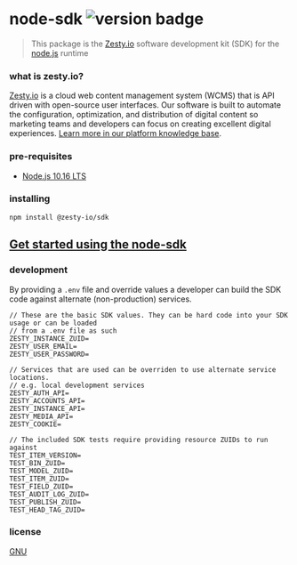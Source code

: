 # node-sdk ![version badge](https://img.shields.io/npm/v/@zesty-io/sdk)

> This package is the [Zesty.io](https://www.zesty.io/) software development kit (SDK) for the [node.js](https://nodejs.org/en/) runtime

### what is zesty.io?

[Zesty.io](https://www.zesty.io/) is a cloud web content management system (WCMS) that is API driven with open-source user interfaces. Our software is built to automate the configuration, optimization, and distribution of digital content so marketing teams and developers can focus on creating excellent digital experiences. [Learn more in our platform knowledge base](https://zesty.org/).

### pre-requisites

- [Node.js 10.16 LTS](https://nodejs.org/dist/latest-v10.x/docs/api/)

### installing

```
npm install @zesty-io/sdk
```

## [Get started using the node-sdk](https://github.com/zesty-io/node-sdk/wiki)

### development

By providing a `.env` file and override values a developer can build the SDK code against alternate (non-production) services.

```
// These are the basic SDK values. They can be hard code into your SDK usage or can be loaded
// from a .env file as such
ZESTY_INSTANCE_ZUID=
ZESTY_USER_EMAIL=
ZESTY_USER_PASSWORD=

// Services that are used can be overriden to use alternate service locations.
// e.g. local development services
ZESTY_AUTH_API=
ZESTY_ACCOUNTS_API=
ZESTY_INSTANCE_API=
ZESTY_MEDIA_API=
ZESTY_COOKIE=

// The included SDK tests require providing resource ZUIDs to run against
TEST_ITEM_VERSION=
TEST_BIN_ZUID=
TEST_MODEL_ZUID=
TEST_ITEM_ZUID=
TEST_FIELD_ZUID=
TEST_AUDIT_LOG_ZUID=
TEST_PUBLISH_ZUID=
TEST_HEAD_TAG_ZUID=
```

### license

[GNU](https://www.gnu.org/licenses/gpl-3.0.en.html)
